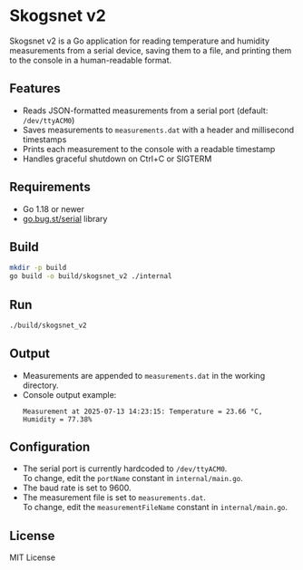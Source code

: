 # Skogsnet v2

Skogsnet v2 is a Go application for reading temperature and humidity measurements from a serial device, saving them to a file, and printing them to the console in a human-readable format.

## Features

- Reads JSON-formatted measurements from a serial port (default: `/dev/ttyACM0`)
- Saves measurements to `measurements.dat` with a header and millisecond timestamps
- Prints each measurement to the console with a readable timestamp
- Handles graceful shutdown on Ctrl+C or SIGTERM

## Requirements

- Go 1.18 or newer
- [go.bug.st/serial](https://github.com/bugst/go-serial) library

## Build

```sh
mkdir -p build
go build -o build/skogsnet_v2 ./internal
```

## Run

```sh
./build/skogsnet_v2
```

## Output

- Measurements are appended to `measurements.dat` in the working directory.
- Console output example:
  ```
  Measurement at 2025-07-13 14:23:15: Temperature = 23.66 °C, Humidity = 77.38%
  ```

## Configuration

- The serial port is currently hardcoded to `/dev/ttyACM0`.  
  To change, edit the `portName` constant in `internal/main.go`.
- The baud rate is set to 9600.
- The measurement file is set to `measurements.dat`.  
  To change, edit the `measurementFileName` constant in `internal/main.go`.

## License
MIT License